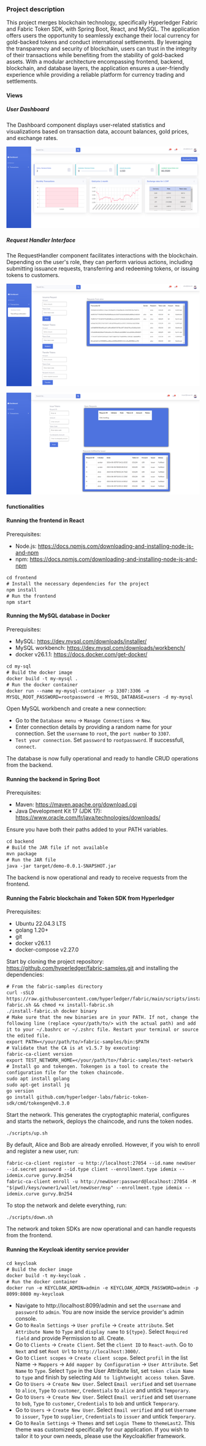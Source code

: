 ### Project description

This project merges blockchain technology, specifically Hyperledger Fabric and Fabric Token SDK, with Spring Boot, React, and MySQL. The application offers users the opportunity to seamlessly exchange their local currency for gold-backed tokens and conduct international settlements. By leveraging the transparency and security of blockchain, users can trust in the integrity of their transactions while benefiting from the stability of gold-backed assets. With a modular architecture encompassing frontend, backend, blockchain, and database layers, the application ensures a user-friendly experience while providing a reliable platform for currency trading and settlements.

#### Views

##### User Dashboard
The Dashboard component displays user-related statistics and visualizations based on transaction data, account balances, gold prices, and exchange rates.  
  
![Image Alt Text](img/dash.png)

##### Request Handler Interface
The RequestHandler component facilitates interactions with the blockchain. Depending on the user's role, they can perform various actions, including submitting issuance requests, transferring and redeeming tokens, or issuing tokens to customers.   

![Image Alt Text](img\requestCustomer.png)

![Image Alt Text](img\requestIssuer.png)

#### functionalities 

#### Running the frontend in React
Prerequisites:
- Node.js: https://docs.npmjs.com/downloading-and-installing-node-js-and-npm
- npm: https://docs.npmjs.com/downloading-and-installing-node-js-and-npm
```
cd frontend
# Install the necessary dependencies for the project 
npm install
# Run the frontend
npm start   
```
#### Running the MySQL database in Docker
Prerequisites:
- MySQL: https://dev.mysql.com/downloads/installer/
- MySQL workbench: https://dev.mysql.com/downloads/workbench/
- docker v26.1.1: https://docs.docker.com/get-docker/
```
cd my-sql
# Build the docker image
docker build -t my-mysql .
# Run the docker container
docker run --name my-mysql-container -p 3307:3306 -e MYSQL_ROOT_PASSWORD=rootpassword -e MYSQL_DATABASE=users -d my-mysql
```

Open MySQL workbench and create a new connection:
- Go to the `Database menu` -> `Manage Connections` -> `New`.
- Enter connection details by providing a random name for your connection. Set the `username` to `root`, the `port number` to `3307`. 
- `Test your connection`. Set `password` to `rootpassword`. If successfull, `connect`.     

The database is now fully operational and ready to handle CRUD operations from the backend.

#### Running the backend in Spring Boot
Prerequisites:
- Maven: https://maven.apache.org/download.cgi
- Java Development Kit 17 (JDK 17): https://www.oracle.com/fr/java/technologies/downloads/    

Ensure you have both their paths added to your PATH variables.
```
cd backend
# Build the JAR file if not available
mvn package 
# Run the JAR file
java -jar target/demo-0.0.1-SNAPSHOT.jar
```
The backend is now operational and ready to receive requests from the frontend.

#### Running the Fabric blockchain and Token SDK from Hyperledger
Prerequisites:
- Ubuntu 22.04.3 LTS
- golang 1.20+
- git
- docker v26.1.1
- docker-compose v2.27.0    

Start by cloning the project repository: https://github.com/hyperledger/fabric-samples.git and installing the dependencies: 
```
# From the fabric-samples directory
curl -sSLO https://raw.githubusercontent.com/hyperledger/fabric/main/scripts/install-fabric.sh && chmod +x install-fabric.sh
./install-fabric.sh docker binary
# Make sure that the new binaries are in your PATH. If not, change the following line (replace <your/path/to/> with the actual path) and add it to your ~/.bashrc or ~/.zshrc file. Restart your terminal or source the edited file.
export PATH=</your/path/to/>fabric-samples/bin:$PATH
# Validate that the CA is at v1.5.7 by executing:
fabric-ca-client version
export TEST_NETWORK_HOME=</your/path/to>/fabric-samples/test-network
# Install go and tokengen. Tokengen is a tool to create the configuration file for the token chaincode.
sudo apt install golang
sudo apt-get install jq
go version
go install github.com/hyperledger-labs/fabric-token-sdk/cmd/tokengen@v0.3.0
```
Start the network. This generates the cryptogtaphic material, configures and starts the network, deploys the chaincode, and runs the token nodes.
```
./scripts/up.sh
```
By default, Alice and Bob are already enrolled. However, if you wish to enroll and register a new user, run:
```
fabric-ca-client register -u http://localhost:27054 --id.name newUser --id.secret password --id.type client --enrollment.type idemix --idemix.curve gurvy.Bn254
fabric-ca-client enroll -u http://newUser:password@localhost:27054 -M "$(pwd)/keys/owner1/wallet/newUser/msp" --enrollment.type idemix --idemix.curve gurvy.Bn254
```
To stop the network and delete everything, run:
```
./scripts/down.sh
```
The network and token SDKs are now operational and can handle requests from the frontend.

#### Running the Keycloak identity service provider
```
cd keycloak
# Build the docker image
docker build -t my-keycloak .
# Run the docker container
docker run -e KEYCLOAK_ADMIN=admin -e KEYCLOAK_ADMIN_PASSWORD=admin -p 8099:8080 my-keycloak
```
- Navigate to http://localhost:8099/admin and set the `username` and `password` to `admin`. You are now inside the service provider's admin console.
- Go to `Realm Settings` -> `User profile` -> `Create attribute`. Set `Attribute Name` to `Type` and `display name` to `${type}`. Select `Required field` and provide Permission to all. Create.
- Go to `Clients` -> `Create Client`. Set the `client ID` to `React-auth`. Go to `Next` and set `Root Url` to `http://localhost:3000/`.
- Go to `Client scopes` -> `Create client scope`. Select `profil` in the list Name -> `Mappers` -> `Add mapper by Configuration` -> `User Attribute`. Set `Name` to `Type`. Select `Type` in the User Attribute list, set `token claim Name` to `type` and finish by selecting `Add to lightweight access token`. Save.
- Go to `Users` -> `Create New User`. Select `Email verified` and set `Username` to `alice`, `Type` to `customer`, `Credentials` to `alice` and untick `Temporary`.
- Go to `Users` -> `Create New User`. Select `Email verified` and set `Username` to `bob`, `Type` to `customer`, `Credentials` to `bob` and untick `Temporary`.
- Go to `Users` -> `Create New User`. Select `Email verified` and set `Username` to `issuer`, `Type` to `supplier`, `Credentials` to `issuer` and untick `Temporary`.
- Go to `Realm Settings` -> `Themes` and set `Login Theme` to `themeLast2`. This theme was customized specifically for our application. If you wish to tailor it to your own needs, please use the Keycloakifier framework.